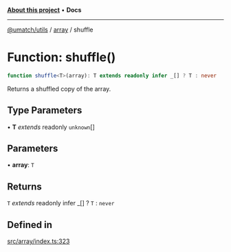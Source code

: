 [**About this project**](../../README.md) • **Docs**

***

[@umatch/utils](../../api.md) / [array](../README.md) / shuffle

# Function: shuffle()

```ts
function shuffle<T>(array): T extends readonly infer _[] ? T : never
```

Returns a shuffled copy of the array.

## Type Parameters

• **T** *extends* readonly `unknown`[]

## Parameters

• **array**: `T`

## Returns

`T` *extends* readonly infer \_[] ? `T` : `never`

## Defined in

[src/array/index.ts:323](https://github.com/umatch-oficial/utils/blob/main/src/array/index.ts#L323)
